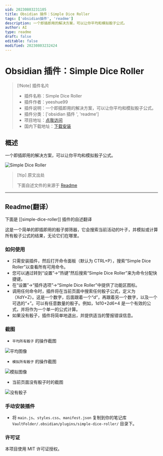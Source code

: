 ```yaml
---
uid: 20230803231105
title: Obsidian 插件：Simple Dice Roller
tags: ['obsidian插件', 'readme']
description: 一个即插即用的解决方案，可以让你平均和模拟骰子公式。
author: AI
type: readme
draft: false
editable: false
modified: 20230803232424
---
```


# Obsidian 插件：Simple Dice Roller

> [!Note] 插件名片
> - 插件名称：Simple Dice Roller
> - 插件作者：yeeshue99
> - 插件说明：一个即插即用的解决方案，可以让你平均和模拟骰子公式。
> - 插件分类：['obsidian 插件 ', 'readme']
> - 项目地址：[点我访问](https://github.com/yeeshue99/SimpleDiceRoller)
> - 国内下载地址：[下载安装](https://pkmer.cn/products/plugin/pluginMarket/?simple-dice-roller)

## 概述

一个即插即用的解决方案，可以让你平均和模拟骰子公式。

![Simple Dice Roller](https://cdn.pkmer.cn/covers/simple-dice-roller.png!pkmer)

> [!tip] 原文出处
>
>下面自述文件的来源于 [Readme](https://ghproxy.net/https://raw.githubusercontent.com/yeeshue99/SimpleDiceRoller/master/README.md)
>

---

## Readme(翻译）

下面是 [[simple-dice-roller]] 插件的自述翻译

这是一个简单的即插即用的骰子掷筛器，它会搜索当前活动的叶子，并模拟或计算所有骰子公式的结果，无论它们在哪里。

### 如何使用

- 只需安装插件，然后打开命令面板（默认为 CTRL+P），搜索“Simple Dice Roller”以查看所有可用命令。
- 您可以通过转到“设置”->“热键”然后搜索“Simple Dice Roller”来为命令分配快捷键。
- 在“设置”->“插件选项”->“Simple Dice Roller”中提供了功能区图标。
- 调用任何命令时，插件将在当前页面中搜索任何骰子公式，定义为（XdY+Z）。这是一个数字，后面跟着一个“d”，再跟着另一个数字，以及一个可选的“+”。可以有任意数量的骰子。例如，1d10+2d6+4 是一个有效的公式，并将作为一个单一的公式计算。
- 如果没有骰子，插件将简单地退出，并提供适当的警报错误信息。

### 截图

- `平均所有骰子` 的操作截图

![平均图像](Screenshots/AverageImage.png)

- `模拟所有骰子` 的操作截图

![模拟图像](Screenshots/SimulateImage.png)

- 当前页面没有骰子时的截图

![没有骰子](Screenshots/NoDice.png)

### 手动安装插件

- 将 `main.js`、`styles.css`、`manifest.json` 复制到你的笔记库 `VaultFolder/.obsidian/plugins/simple-dice-roller/` 目录下。

### 许可证

本项目使用 MIT 许可证授权。
